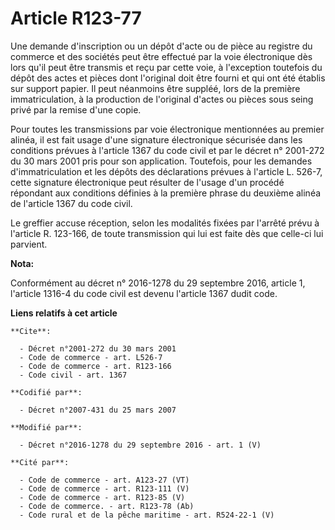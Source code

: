 # Article R123-77

Une demande d'inscription ou un dépôt d'acte ou de pièce au registre du commerce et des sociétés peut être effectué par la
voie électronique dès lors qu'il peut être transmis et reçu par cette voie, à l'exception toutefois du dépôt des actes et
pièces dont l'original doit être fourni et qui ont été établis sur support papier. Il peut néanmoins être suppléé, lors de la
première immatriculation, à la production de l'original d'actes ou pièces sous seing privé par la remise d'une copie. 

Pour toutes les transmissions par voie électronique mentionnées au premier alinéa, il est fait usage d'une signature
électronique sécurisée dans les conditions prévues à l'article 1367 du code civil et par le décret n° 2001-272 du 30 mars
2001 pris pour son application. Toutefois, pour les demandes d'immatriculation et les dépôts des déclarations prévues à
l'article L. 526-7, cette signature électronique peut résulter de l'usage d'un procédé répondant aux conditions définies à la
première phrase du deuxième alinéa de l'article 1367 du code civil. 

Le greffier accuse réception, selon les modalités fixées par l'arrêté prévu à l'article R. 123-166, de toute transmission qui
lui est faite dès que celle-ci lui parvient.

**Nota:**

Conformément au décret n° 2016-1278 du 29 septembre 2016, article 1, l'article 1316-4 du code civil est devenu l'article 1367
dudit code.

**Liens relatifs à cet article**

	**Cite**:

	  - Décret n°2001-272 du 30 mars 2001
	  - Code de commerce - art. L526-7
	  - Code de commerce - art. R123-166
	  - Code civil - art. 1367

	**Codifié par**:

	  - Décret n°2007-431 du 25 mars 2007

	**Modifié par**:

	  - Décret n°2016-1278 du 29 septembre 2016 - art. 1 (V)

	**Cité par**:

	  - Code de commerce - art. A123-27 (VT)
	  - Code de commerce - art. R123-111 (V)
	  - Code de commerce - art. R123-85 (V)
	  - Code de commerce. - art. R123-78 (Ab)
	  - Code rural et de la pêche maritime - art. R524-22-1 (V)
